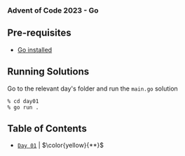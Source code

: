 ### Advent of Code 2023 - Go

## Pre-requisites
 - [Go installed](https://go.dev/)

## Running Solutions

Go to the relevant day's folder and run the `main.go` solution

    % cd day01
    % go run .

## Table of Contents

- [`Day 01`](./day01/) | $\color{yellow}{**}$
